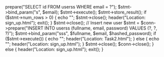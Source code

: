 <?php
session_start();
require 'db_connect.php'; // Ensure this file correctly establishes a database connection

if ($_SERVER["REQUEST_METHOD"] === "POST") {
    $fullname = trim($_POST['fullname']);
    $email = trim($_POST['email']);
    $password = $_POST['password'];
    $confirm_password = $_POST['confirm_password'];
    
    // Basic validation
    if (empty($fullname) || empty($email) || empty($password) || empty($confirm_password)) {
        $_SESSION['error'] = "All fields are required.";
        header("Location: sign_up.html");
        exit();
    }
    
    if (!filter_var($email, FILTER_VALIDATE_EMAIL)) {
        $_SESSION['error'] = "Invalid email format.";
        header("Location: sign_up.html");
        exit();
    }
    
    if ($password !== $confirm_password) {
        $_SESSION['error'] = "Passwords do not match.";
        header("Location: sign_up.html");
        exit();
    }
    
    // Hash the password securely
    $hashed_password = password_hash($password, PASSWORD_BCRYPT);
    
    // Check if email already exists
    $stmt = $conn->prepare("SELECT id FROM userss WHERE email = ?");
    $stmt->bind_param("s", $email);
    $stmt->execute();
    $stmt->store_result();
    
    if ($stmt->num_rows > 0) {
        echo "<script>alert('Email is already registered.');</script>";
        $stmt->close();
        header("Location: sign_up.html");
        exit();
    }
    $stmt->close();
    
    // Insert new user
    $stmt = $conn->prepare("INSERT INTO userss (fullname, email, password) VALUES (?, ?, ?)");
    $stmt->bind_param("sss", $fullname, $email, $hashed_password);
    
    if ($stmt->execute()) {
        echo "<script>alert('Registration successful. You can now log in.');</script>";
        header("Location: Task2.html");
    } else {
        echo "<script>alert('Registration failed. Please try again.');</script>";
        header("Location: sign_up.html");
    }
    $stmt->close();
    $conn->close();
} else {
    header("Location: sign_up.html");
    exit();
}
